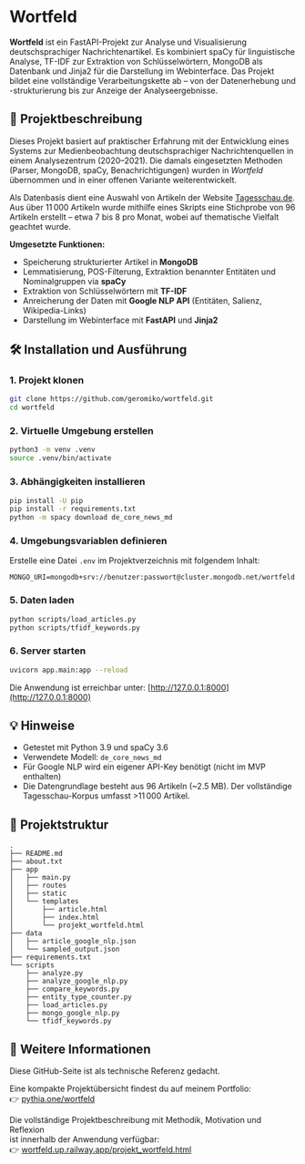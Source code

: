 # Wortfeld

**Wortfeld** ist ein FastAPI-Projekt zur Analyse und Visualisierung deutschsprachiger Nachrichtenartikel. Es kombiniert spaCy für linguistische Analyse, TF-IDF zur Extraktion von Schlüsselwörtern, MongoDB als Datenbank und Jinja2 für die Darstellung im Webinterface. Das Projekt bildet eine vollständige Verarbeitungskette ab – von der Datenerhebung und -strukturierung bis zur Anzeige der Analyseergebnisse.

## 📌 Projektbeschreibung

Dieses Projekt basiert auf praktischer Erfahrung mit der Entwicklung eines Systems zur Medienbeobachtung deutschsprachiger Nachrichtenquellen in einem Analysezentrum (2020–2021). Die damals eingesetzten Methoden (Parser, MongoDB, spaCy, Benachrichtigungen) wurden in *Wortfeld* übernommen und in einer offenen Variante weiterentwickelt.

Als Datenbasis dient eine Auswahl von Artikeln der Website [Tagesschau.de](https://tagesschau.de). Aus über 11 000 Artikeln wurde mithilfe eines Skripts eine Stichprobe von 96 Artikeln erstellt – etwa 7 bis 8 pro Monat, wobei auf thematische Vielfalt geachtet wurde.

**Umgesetzte Funktionen:**

- Speicherung strukturierter Artikel in **MongoDB**
- Lemmatisierung, POS-Filterung, Extraktion benannter Entitäten und Nominalgruppen via **spaCy**
- Extraktion von Schlüsselwörtern mit **TF-IDF**
- Anreicherung der Daten mit **Google NLP API** (Entitäten, Salienz, Wikipedia-Links)
- Darstellung im Webinterface mit **FastAPI** und **Jinja2**

## 🛠️ Installation und Ausführung

### 1. Projekt klonen

```bash
git clone https://github.com/geromiko/wortfeld.git
cd wortfeld
```

### 2. Virtuelle Umgebung erstellen

```bash
python3 -m venv .venv
source .venv/bin/activate
```

### 3. Abhängigkeiten installieren

```bash
pip install -U pip
pip install -r requirements.txt
python -m spacy download de_core_news_md
```

### 4. Umgebungsvariablen definieren

Erstelle eine Datei `.env` im Projektverzeichnis mit folgendem Inhalt:

```env
MONGO_URI=mongodb+srv://benutzer:passwort@cluster.mongodb.net/wortfeld
```

### 5. Daten laden

```bash
python scripts/load_articles.py
python scripts/tfidf_keywords.py
```

### 6. Server starten

```bash
uvicorn app.main:app --reload
```

Die Anwendung ist erreichbar unter: [http://127.0.0.1:8000](http://127.0.0.1:8000)

## 💡 Hinweise

- Getestet mit Python 3.9 und spaCy 3.6
- Verwendete Modell: `de_core_news_md`
- Für Google NLP wird ein eigener API-Key benötigt (nicht im MVP enthalten)
- Die Datengrundlage besteht aus 96 Artikeln (~2.5 MB). Der vollständige Tagesschau-Korpus umfasst >11 000 Artikel.

## 📂 Projektstruktur

```
.
├── README.md
├── about.txt
├── app
│   ├── main.py
│   ├── routes
│   ├── static
│   └── templates
│       ├── article.html
│       ├── index.html
│       └── projekt_wortfeld.html
├── data
│   ├── article_google_nlp.json
│   └── sampled_output.json
├── requirements.txt
└── scripts
    ├── analyze.py
    ├── analyze_google_nlp.py
    ├── compare_keywords.py
    ├── entity_type_counter.py
    ├── load_articles.py
    ├── mongo_google_nlp.py
    └── tfidf_keywords.py
```

## 📖 Weitere Informationen

Diese GitHub-Seite ist als technische Referenz gedacht.

Eine kompakte Projektübersicht findest du auf meinem Portfolio:  
👉 [pythia.one/wortfeld](https://pythia.one/wortfeld)

Die vollständige Projektbeschreibung mit Methodik, Motivation und Reflexion  
ist innerhalb der Anwendung verfügbar:  
👉 [wortfeld.up.railway.app/projekt_wortfeld.html](https://wortfeld.up.railway.app/projekt_wortfeld.html)

